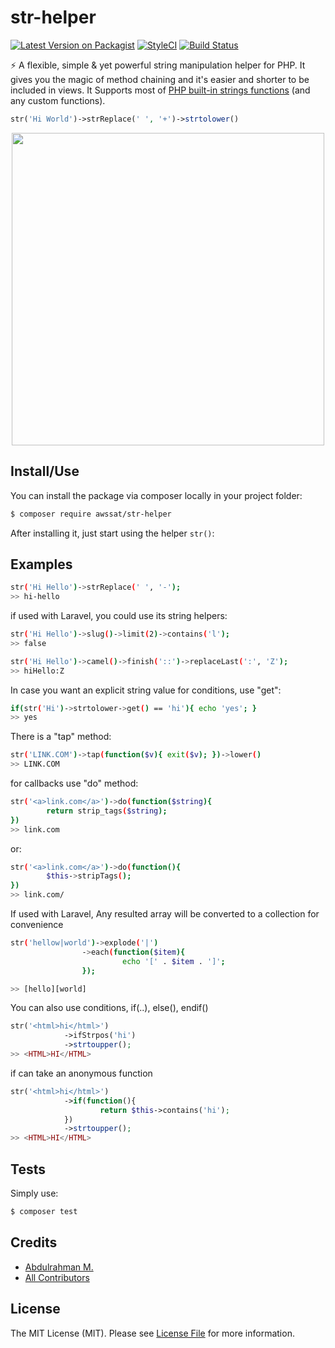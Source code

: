 # str-helper

[![Latest Version on Packagist](https://img.shields.io/packagist/v/awssat/str-helper.svg?style=flat-square)](https://packagist.org/packages/awssat/str-helper)
[![StyleCI](https://styleci.io/repos/111329905/shield?branch=master)](https://styleci.io/repos/111329905)
[![Build Status](https://img.shields.io/travis/awssat/str-helper/master.svg?style=flat-square)](https://travis-ci.org/awssat/str-helper)


⚡️  A flexible, simple & yet powerful string manipulation helper for PHP. It gives you the magic of method chaining and it's easier and shorter to be included in views. It Supports most of [PHP built-in strings functions](http://php.net/manual/en/book.strings.php) (and any custom functions).


```php
str('Hi World')->strReplace(' ', '+')->strtolower()
```


<p align="center">
  <img width="500"" src="https://pbs.twimg.com/media/DPBjIqdWAAEvZcA.png">
</p>



## Install/Use
You can install the package via composer locally in your project folder:

```bash
$ composer require awssat/str-helper
```

After installing it, just start using the helper `str()`: 

## Examples

```bash 
str('Hi Hello')->strReplace(' ', '-');
>> hi-hello
```

if used with Laravel, you could use its string helpers:
```bash
str('Hi Hello')->slug()->limit(2)->contains('l');
>> false
```

```bash
str('Hi Hello')->camel()->finish('::')->replaceLast(':', 'Z');
>> hiHello:Z
```

In case you want an explicit string value for conditions, use "get":
```bash
if(str('Hi')->strtolower->get() == 'hi'){ echo 'yes'; }
>> yes
```


There is a "tap" method:
```bash
str('LINK.COM')->tap(function($v){ exit($v); })->lower()
>> LINK.COM
```

for callbacks use "do" method:
```bash
str('<a>link.com</a>')->do(function($string){ 
        return strip_tags($string); 
})
>> link.com
```
or: 
```bash
str('<a>link.com</a>')->do(function(){   
        $this->stripTags();
})
>> link.com/
```

If used with Laravel, Any resulted array will be converted to a collection for convenience 
```bash
str('hellow|world')->explode('|')
                ->each(function($item){
                         echo '[' . $item . ']';
                });

>> [hello][world]
```


You can also use conditions, if(..), else(), endif()
```php
str('<html>hi</html>')
            ->ifStrpos('hi')
            ->strtoupper();
>> <HTML>HI</HTML>       
```


if can take an anonymous function
```php
str('<html>hi</html>')
            ->if(function(){
                    return $this->contains('hi');
            })
            ->strtoupper();
>> <HTML>HI</HTML>       
```



## Tests
Simply use:
```bash
$ composer test
```
## Credits
- [Abdulrahman M.](https://github.com/abdumu)
- [All Contributors](../../contributors)

## License
The MIT License (MIT). Please see [License File](LICENSE.md) for more information.
